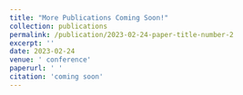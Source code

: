 ```yaml
---
title: "More Publications Coming Soon!"
collection: publications
permalink: /publication/2023-02-24-paper-title-number-2
excerpt: ''
date: 2023-02-24
venue: ' conference'
paperurl: ' '
citation: 'coming soon'
---
```

